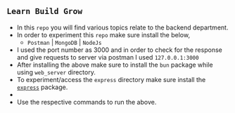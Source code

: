 ## `Learn Build Grow`

- In this `repo` you will find various topics relate to the backend department.
- In order to experiment this `repo` make sure install the below,
  - `Postman` | `MongoDB` | `NodeJs`
- I used the port number as 3000 and in order to check for the response and give requests to server via postman I used `127.0.0.1:3000`
- After installing the above make sure to install the `bun` package while using `web_server` directory.
- To experiment/access the `express` directory make sure install the [`express`](https://expressjs.com/) package.
-
- Use the respective commands to run the above.
